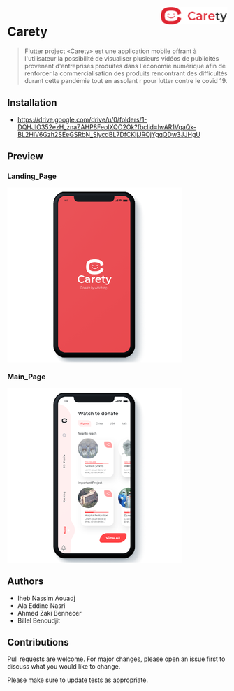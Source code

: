 <img src="assets/applogo.png"  align="right" height="40" />

# Carety
> Flutter project
>«Carety» est une application mobile offrant à l'utilisateur la possibilité de visualiser plusieurs vidéos de publicités provenant d'entreprises produites dans l'économie numérique afin de renforcer la commercialisation des produits rencontrant des difficultés durant cette pandémie tout en assolant r pour lutter contre le covid 19. 

## Installation

- https://drive.google.com/drive/u/0/folders/1-DQHJIO352ezH_znaZAHP8FeolXQO2Ok?fbclid=IwAR1VqaQk-BL2HlV6Gzh2SEeGSRbN_SiycdBL7DfCKljJRQjYgqQDw3JJHgU

## Preview
### Landing_Page 
<img src="assets/1.png"  align="center" height="400" />

### Main_Page
<img src="assets/2.png"  align="center" height="400" />


## Authors
- Iheb Nassim Aouadj
- Ala Eddine Nasri
- Ahmed Zaki Bennecer
- Billel Benoudjit 


## Contributions

Pull requests are welcome. For major changes, please open an issue first to discuss what you would like to change.

Please make sure to update tests as appropriate.
